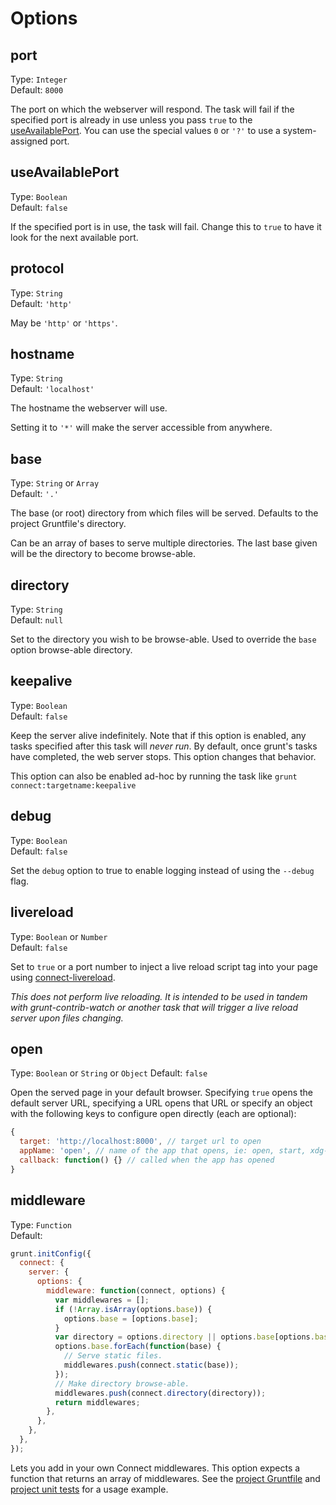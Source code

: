 # Options

## port
Type: `Integer`  
Default: `8000`

The port on which the webserver will respond. The task will fail if the specified port is already in use unless you pass `true` to the [useAvailablePort](#useavailableport). You can use the special values `0` or `'?'` to use a system-assigned port.

## useAvailablePort
Type: `Boolean`  
Default: `false`

If the specified port is in use, the task will fail. Change this to `true` to have it look for the next available port.

## protocol
Type: `String`  
Default: `'http'`

May be `'http'` or `'https'`.

## hostname
Type: `String`  
Default: `'localhost'`

The hostname the webserver will use.

Setting it to `'*'` will make the server accessible from anywhere.

## base
Type: `String` or `Array`  
Default: `'.'`

The base (or root) directory from which files will be served. Defaults to the project Gruntfile's directory.

Can be an array of bases to serve multiple directories. The last base given will be the directory to become browse-able.

## directory
Type: `String`  
Default: `null`

Set to the directory you wish to be browse-able. Used to override the `base` option browse-able directory.

## keepalive
Type: `Boolean`  
Default: `false`

Keep the server alive indefinitely. Note that if this option is enabled, any tasks specified after this task will _never run_. By default, once grunt's tasks have completed, the web server stops. This option changes that behavior.

This option can also be enabled ad-hoc by running the task like `grunt connect:targetname:keepalive`

## debug
Type: `Boolean`  
Default: `false`

Set the `debug` option to true to enable logging instead of using the `--debug` flag.

## livereload
Type: `Boolean` or `Number`  
Default: `false`

Set to `true` or a port number to inject a live reload script tag into your page using [connect-livereload](https://github.com/intesso/connect-livereload).

*This does not perform live reloading. It is intended to be used in tandem with grunt-contrib-watch or another task that will trigger a live reload server upon files changing.*

## open
Type: `Boolean` or `String` or `Object`
Default: `false`

Open the served page in your default browser. Specifying `true` opens the default server URL, specifying a URL opens that URL or specify an object with the following keys to configure open directly (each are optional):

```js
{
  target: 'http://localhost:8000', // target url to open
  appName: 'open', // name of the app that opens, ie: open, start, xdg-open
  callback: function() {} // called when the app has opened
}
```

## middleware
Type: `Function`  
Default:

```js
grunt.initConfig({
  connect: {
    server: {
      options: {
        middleware: function(connect, options) {
          var middlewares = [];
          if (!Array.isArray(options.base)) {
            options.base = [options.base];
          }
          var directory = options.directory || options.base[options.base.length - 1];
          options.base.forEach(function(base) {
            // Serve static files.
            middlewares.push(connect.static(base));
          });
          // Make directory browse-able.
          middlewares.push(connect.directory(directory));
          return middlewares;
        },
      },
    },
  },
});
```

Lets you add in your own Connect middlewares. This option expects a function that returns an array of middlewares. See the [project Gruntfile][] and [project unit tests][] for a usage example.

[project Gruntfile]: Gruntfile.js
[project unit tests]: test/connect_test.js
